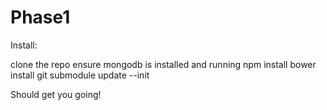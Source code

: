 Phase1
======

Install:

clone the repo
ensure mongodb is installed and running
npm install
bower install
git submodule update --init

Should get you going!
